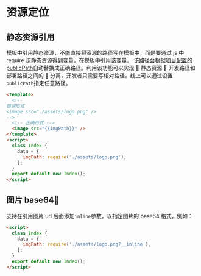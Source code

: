 # 资源定位

## 静态资源引用

模板中引用静态资源，不能直接将资源的路径写在模板中，而是要通过 js 中 require 该静态资源得到变量，在模板中引用该变量。
该路径会根据[项目配置的 publicPath](./config.html)自动替换成正确路径。利用该功能可以实现  静态资源  开发路径和部署路径之间的  分离，开发者只需要写相对路径，线上可以通过设置`publicPath`指定任意路径。

```html
<template>
  <!-- 
错误形式
<image src="./assets/logo.png" /> 
-->
  <!-- 正确形式 -->
  <image src="{{imgPath}}" />
</template>
<script>
  class Index {
    data = {
      imgPath: require('./assets/logo.png'),
    };
  }
  export default new Index();
</script>
```

## 图片 base64

支持在引用图片 url 后面添加`inline`参数，以指定图片的 base64 格式，例如：

```html
<script>
  class Index {
    data = {
      imgPath: require('./assets/logo.png?__inline'),
    };
  }
  export default new Index();
</script>
```
